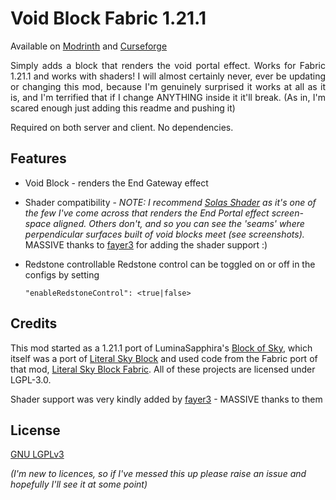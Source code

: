 
# Void Block Fabric 1.21.1

Available on [Modrinth](https://modrinth.com/mod/void-block-fabric-1.21.1) and [Curseforge](https://www.curseforge.com/minecraft/mc-mods/void-block-fabric)

<p align='justify'>Simply adds a block that renders the void portal effect. Works for Fabric 1.21.1 and works with shaders! I will almost certainly never, ever be updating or changing this mod, because I'm genuinely surprised it works at all as it is, and I'm terrified that if I change ANYTHING inside it it'll break. (As in, I'm scared enough just adding this readme and pushing it)</p>

<p align='justify'>Required on both server and client. No dependencies.</p>

## Features

- Void Block - renders the End Gateway effect
- Shader compatibility - _NOTE: I recommend [Solas Shader](https://modrinth.com/shader/solas-shader) as it's one of the few I've come across that renders the End Portal effect screen-space aligned. Others don't, and so you can see the 'seams' where perpendicular surfaces built of void blocks meet (see screenshots)._ MASSIVE thanks to [fayer3](https://github.com/fayer3) for adding the shader support :)
- Redstone controllable
  Redstone control can be toggled on or off in the configs by setting

    ```"enableRedstoneControl": <true|false>```


## Credits

This mod started as a 1.21.1 port of LuminaSapphira's [Block of Sky](https://github.com/LuminaSapphira/block-of-sky), which itself was a port of [Literal Sky Block](https://github.com/nanite/Literal-Sky-Block) and used code from the Fabric port of that mod, [Literal Sky Block Fabric](https://github.com/Gaming32/literal-sky-block-fabric/). All of these projects are licensed under LGPL-3.0.

Shader support was very kindly added by [fayer3](https://github.com/fayer3) - MASSIVE thanks to them

## License

[GNU LGPLv3](https://choosealicense.com/licenses/gpl-3.0/)

_(I'm new to licences, so if I've messed this up please raise an issue and hopefully I'll see it at some point)_

